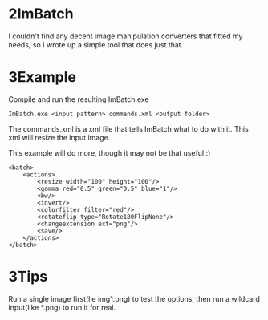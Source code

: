 2ImBatch
=======

I couldn't find any decent image manipulation converters that fitted my needs, so I wrote up a simple tool that does just that.

3Example
=======

Compile and run the resulting ImBatch.exe

    ImBatch.exe <input pattern> commands.xml <output folder>

The commands.xml is a xml file that tells ImBatch what to do with it. This xml will resize the input image.
    <batch>
    	<actions>
    		<resize width="2048" height="1546" />
    		<save/>
    	</actions>
    </batch>

This example will do more, though it may not be that useful :)

    <batch>
    	<actions>
    		<resize width="100" height="100"/>
    		<gamma red="0.5" green="0.5" blue="1"/>
    		<bw/>
    		<invert/>
    		<colorfilter filter="red"/>
    		<rotateflip type="Rotate180FlipNone"/>
    		<changeextension ext="png"/>
    		<save/>
    	</actions>
    </batch>

3Tips
=======

Run a single image first(lie img1.png) to test the options, then run a wildcard input(like *.png) to run it for real.